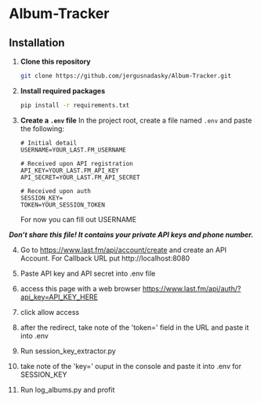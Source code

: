 ﻿# Album-Tracker

## Installation

1. **Clone this repository**
   ```bash
   git clone https://github.com/jergusnadasky/Album-Tracker.git
   
2. **Install required packages**
   ```bash
   pip install -r requirements.txt
   
3. **Create a `.env` file**
   In the project root, create a file named `.env` and paste the following:

   ```env
   # Initial detail
   USERNAME=YOUR_LAST.FM_USERNAME

   # Received upon API registration
   API_KEY=YOUR_LAST.FM_API_KEY
   API_SECRET=YOUR_LAST.FM_API_SECRET

   # Received upon auth
   SESSION_KEY=
   TOKEN=YOUR_SESSION_TOKEN
   ```
   For now you can fill out USERNAME

  ***Don’t share this file! It contains your private API keys and phone number.***

  4. Go to https://www.last.fm/api/account/create and create an API Account. For Callback URL put http://localhost:8080

  5. Paste API key and API secret into .env file

  6. access this page with a web browser https://www.last.fm/api/auth/?api_key=API_KEY_HERE

  7. click allow access

  8. after the redirect, take note of the 'token=' field in the URL and paste it into .env

  9. Run session_key_extractor.py

  10. take note of the 'key=' ouput in the console and paste it into .env for SESSION_KEY

  11. Run log_albums.py and profit

